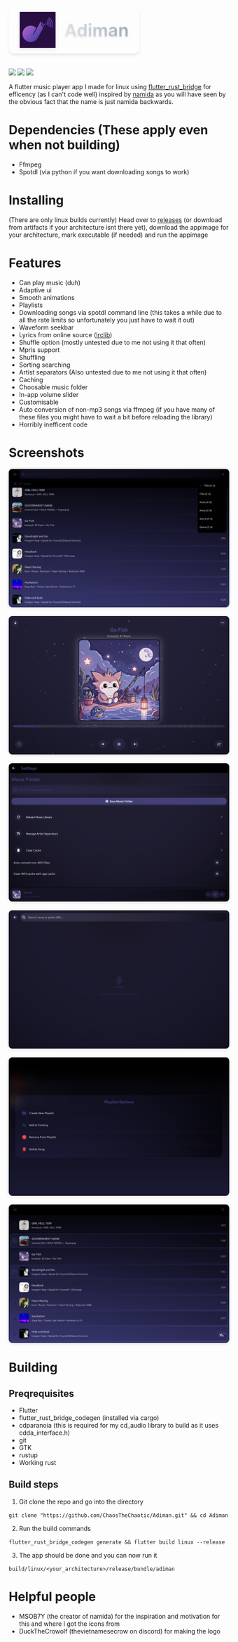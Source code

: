 <div style="
    background: linear-gradient(145deg, #ffffff0d 0%, #ffffff05 100%);
    padding: 12px 24px;
    border-radius: 12px;
    margin: 20px auto;
    display: inline-flex;
    align-items: center;
    gap: 20px;
    box-shadow: 0 4px 6px -1px rgba(0, 0, 0, 0.1);
    border: 1px solid #ffffff15;
    backdrop-filter: blur(8px);
    transition: transform 0.2s ease;
">
    <img src="images/Adiman.png" width="82" style="filter: drop-shadow(0 2px 4px rgba(0,0,0,0.1));">
    <h1 style="
        margin: 0;
        font-size: 2.5rem;
        font-weight: 600;
        background: linear-gradient(45deg, #fff 0%, #a0aec0 100%);
        -webkit-background-clip: text;
        background-clip: text;
        color: transparent;
        text-shadow: 0 2px 4px rgba(0,0,0,0.1);
    ">Adiman</h1>
</div>

<a href="https://github.com/flutter/flutter">![](https://img.shields.io/badge/Built%20in-Flutter-%23369FE7)</a>
<a href="https://github.com/fzyzcjy/flutter_rust_bridge">![](https://img.shields.io/badge/Built%20with-Flutter%20Rust%20Bridge-%23369FE7)</a>
<a href="https://ghloc.vercel.app/ChaosTheChaotic/Adiman?branch=main">![](https://img.shields.io/endpoint?url=https://ghloc.vercel.app/api/ChaosTheChaotic/Adiman/badge?style=flat&logo=dart&logoColor=aqua&label=Total%20Lines&color=darkturquoise)</a>

A flutter music player app I made for linux using [flutter_rust_bridge](https://github.com/fzyzcjy/flutter_rust_bridge) for efficency (as I can't code well) inspired by [namida](https://github.com/namidaco/namida) as you will have seen by the obvious fact that the name is just namida backwards.

# Dependencies (These apply even when not building)

- Ffmpeg
- Spotdl (via python if you want downloading songs to work)

# Installing

(There are only linux builds currently) Head over to [releases](https://github.com/ChaosTheChaotic/Adiman/releases/latest) (or download from artifacts if your architecture isnt there yet), download the appimage for your architecture, mark executable (if needed) and run the appimage

# Features

- Can play music (duh)
- Adaptive ui
- Smooth animations
- Playlists
- Downloading songs via spotdl command line (this takes a while due to all the rate limits so unfortunately you just have to wait it out)
- Waveform seekbar
- Lyrics from online source ([lrclib](https://lrclib.net/))
- Shuffle option (mostly untested due to me not using it that often)
- Mpris support
- Shuffling
- Sorting searching
- Artist separators (Also untested due to me not using it that often)
- Caching
- Choosable music folder
- In-app volume slider
- Customisable
- Auto conversion of non-mp3 songs via ffmpeg (if you have many of these files you might have to wait a bit before reloading the library)
- Horribly inefficent code

# Screenshots

<div style="display: grid; grid-template-columns: repeat(auto-fit, minmax(300px, 1fr)); gap: 20px; margin-top: 20px;">
  <img src="images/main-screen.png" style="border-radius: 8px; box-shadow: 0 2px 8px rgba(0,0,0,0.1);">
  <img src="images/music-player.png" style="border-radius: 8px; box-shadow: 0 2px 8px rgba(0,0,0,0.1);">
  <img src="images/settings.png" style="border-radius: 8px; box-shadow: 0 2px 8px rgba(0,0,0,0.1);">
  <img src="images/download.png" style="border-radius: 8px; box-shadow: 0 2px 8px rgba(0,0,0,0.1);">
  <img src="images/playlists.png" style="border-radius: 8px; box-shadow: 0 2px 8px rgba(0,0,0,0.1);">
  <img src="images/multi-select.png" style="border-radius: 8px; box-shadow: 0 2px 8px rgba(0,0,0,0.1);">
</div>

# Building
## Preqrequisites
- Flutter
- flutter_rust_bridge_codegen (installed via cargo)
- cdparanoia (this is required for my cd_audio library to build as it uses cdda_interface.h)
- git
- GTK
- rustup
- Working rust
## Build steps
1. Git clone the repo and go into the directory
```
git clone "https://github.com/ChaosTheChaotic/Adiman.git" && cd Adiman
```
2. Run the build commands
```
flutter_rust_bridge_codegen generate && flutter build linux --release
```
3. The app should be done and you can now run it
```
build/linux/<your_architecture>/release/bundle/adiman
```

# Helpful people
- MSOB7Y (the creator of namida) for the inspiration and motivation for this and where I got the icons from
- DuckTheCrowolf (thevietnamesecrow on discord) for making the logo
